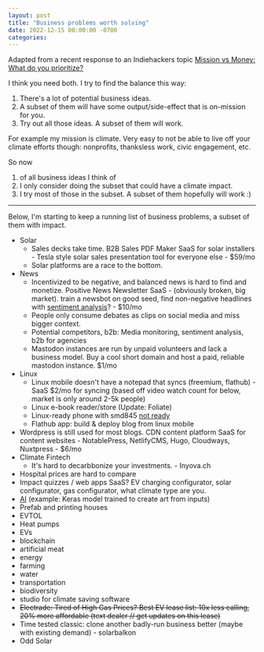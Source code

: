 ```yaml
---
layout: post
title: "Business problems worth solving"
date: 2022-12-15 08:00:00 -0700
categories:
---
```


Adapted from a recent response to an Indiehackers topic [Mission vs Money: What do you prioritize?](https://www.indiehackers.com/post/mission-vs-money-what-do-you-prioritize-8fcbb0daab)

I think you need both. I try to find the balance this way:

1. There's a lot of potential business ideas.
2. A subset of them will have some output/side-effect that is on-mission for you.
3. Try out all those ideas. A subset of them will work.

For example my mission is climate. Very easy to not be able to live off your climate efforts though: nonprofits, thanksless work, civic engagement, etc.

So now

1. of all business ideas I think of
2. I only consider doing the subset that could have a climate impact.
3. I try most of those in the subset. A subset of them hopefully will work :)

---

Below, I'm starting to keep a running list of business problems, a subset of them with impact.

- Solar
  - Sales decks take time. B2B Sales PDF Maker SaaS for solar installers - Tesla style solar sales presentation tool for everyone else - $59/mo
  - Solar platforms are a race to the bottom.
- News
  - Incentivized to be negative, and balanced news is hard to find and monetize. Positive News Newsletter SaaS - (obviously broken, big market). train a newsbot on good seed, find non-negative headlines with [sentiment analysis](https://towardsdatascience.com/sentiment-analysis-on-news-headlines-classic-supervised-learning-vs-deep-learning-approach-831ac698e276)? - $10/mo
  - People only consume debates as clips on social media and miss bigger context.
  - Potential competitors, b2b: Media monitoring, sentiment analysis, b2b for agencies
  - Mastodon instances are run by unpaid volunteers and lack a business model. Buy a cool short domain and host a paid, reliable mastodon instance. $1/mo
- Linux
  - Linux mobile doesn't have a notepad that syncs (freemium, flathub) - SaaS $2/mo for syncing (based off video watch count for below, market is only around 2-5k people)
  - Linux e-book reader/store (Update: Foliate)
  - Linux-ready phone with smd845 [not ready](/2022-11-05-gnome-shell-mobile-with-postmarketos)
  - Flathub app: build & deploy blog from linux mobile
- Wordpress is still used for most blogs. CDN content platform SaaS for content websites - NotablePress, NetlifyCMS, Hugo, Cloudways, Nuxtpress - $6/mo
- Climate Fintech
  - It's hard to decarbbonize your investments. - Inyova.ch
- Hospital prices are hard to compare
- Impact quizzes / web apps SaaS? EV charging configurator, solar configurator, gas configurator, what climate type are you.
- [AI](https://keras.io/examples/vision/3D_image_classification/) (example: Keras model trained to create art from inputs)
- Prefab and printing houses
- EVTOL
- Heat pumps
- EVs
- blockchain
- artificial meat
- energy
- farming
- water
- transportation
- biodiversity
- studio for climate saving software
- ~~Electrade: Tired of High Gas Prices? Best EV lease list: 10x less calling, 20% more affordable (text dealer // get updates on this lease)~~
- Time tested classic: clone another badly-run business better (maybe with existing demand) - solarbalkon
- Odd Solar
